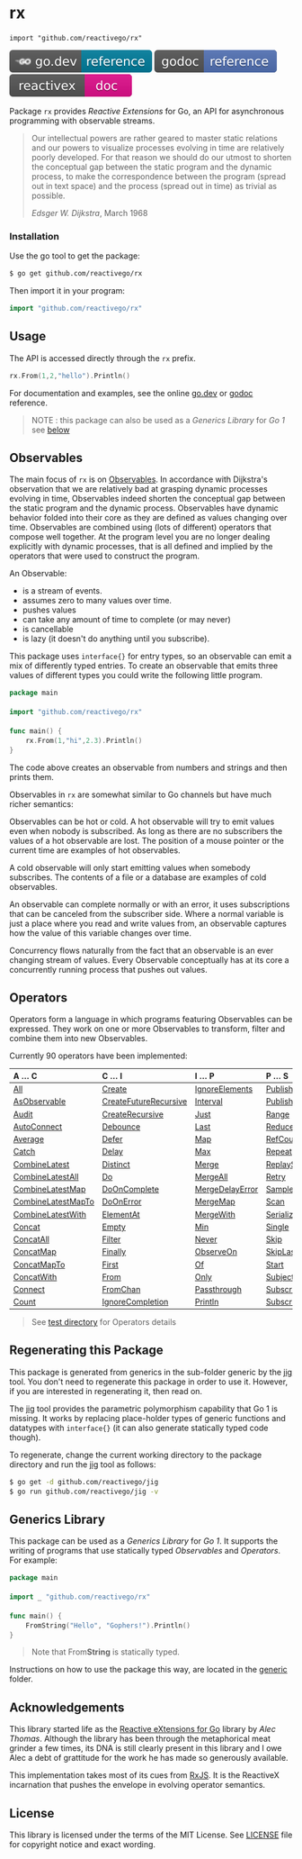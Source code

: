 # rx

    import "github.com/reactivego/rx"

[![](svg/godev.svg)](https://pkg.go.dev/github.com/reactivego/rx?tab=doc)
[![](svg/godoc.svg)](https://godoc.org/github.com/reactivego/rx)
[![](svg/rx.svg)](http://reactivex.io/intro.html)

Package `rx` provides *Reactive Extensions* for Go, an API for asynchronous programming with observable streams.

> Our intellectual powers are rather geared to master static relations and our powers to visualize processes evolving in time are relatively poorly developed.
> For that reason we should do our utmost to shorten the conceptual gap between the static program and the dynamic process, to make the correspondence between the program (spread out in text space) and the process (spread out in time) as trivial as possible.
>
> *Edsger W. Dijkstra*, March 1968

### Installation
Use the go tool to get the package:

```bash
$ go get github.com/reactivego/rx
```

Then import it in your program:

```go
import "github.com/reactivego/rx"
```
## Usage
The API is accessed directly through the `rx` prefix.
```go
rx.From(1,2,"hello").Println()
```
For documentation and examples, see the online [go.dev](https://pkg.go.dev/github.com/reactivego/rx?tab=doc) or [godoc](http://godoc.org/github.com/reactivego/rx) reference.

> NOTE : this package can also be used as a *Generics Library* for *Go 1* see [below](#generics-library)

## Observables
The main focus of `rx` is on [Observables](http://reactivex.io/documentation/observable.html).
In accordance with Dijkstra's observation that we are relatively bad at grasping dynamic processes evolving in time, Observables indeed shorten the conceptual gap between the static program and the dynamic process. Observables have dynamic behavior folded into their core as they are defined as values changing over time. Observables are combined using (lots of different) operators that compose well together. At the program level you are no longer dealing explicitly with dynamic processes, that is all defined and implied by the operators that were used to construct the program.

An Observable:

- is a stream of events.
- assumes zero to many values over time.
- pushes values
- can take any amount of time to complete (or may never)
- is cancellable
- is lazy (it doesn't do anything until you subscribe).

This package uses `interface{}` for entry types, so an observable can emit a
mix of differently typed entries. To create an observable that emits three
values of different types you could write the following little program.

```go
package main

import "github.com/reactivego/rx"

func main() {
    rx.From(1,"hi",2.3).Println()
}
```

The code above creates an observable from numbers and strings and then prints them.

Observables in `rx` are somewhat similar to Go channels but have much richer
semantics:

Observables can be hot or cold. A hot observable will try to emit values even
when nobody is subscribed. As long as there are no subscribers the values of
a hot observable are lost. The position of a mouse pointer or the current time
are examples of hot observables. 

A cold observable will only start emitting values when somebody subscribes.
The contents of a file or a database are examples of cold observables.

An observable can complete normally or with an error, it uses subscriptions
that can be canceled from the subscriber side. Where a normal variable is
just a place where you read and write values from, an observable captures how
the value of this variable changes over time.

Concurrency flows naturally from the fact that an observable is an ever
changing stream of values. Every Observable conceptually has at its core a
concurrently running process that pushes out values.

## Operators 
Operators form a language in which programs featuring Observables can be expressed.
They work on one or more Observables to transform, filter and combine them into new Observables.

Currently 90 operators have been implemented:

| A … C                | C … I                   | I … P             | P … S           | S … W          |
|:---------------------|:------------------------|:------------------|:----------------|:---------------|
| [All]                | [Create]                | [IgnoreElements]  | [Publish]       | [Sum]          |
| [AsObservable]       | [CreateFutureRecursive] | [Interval]        | [PublishReplay] | [SwitchAll]    |
| [Audit]              | [CreateRecursive]       | [Just]            | [Range]         | [SwitchMap]    |
| [AutoConnect]        | [Debounce]              | [Last]            | [Reduce]        | [Take]         |
| [Average]            | [Defer]                 | [Map]             | [RefCount]      | [TakeLast]     |
| [Catch]              | [Delay]                 | [Max]             | [Repeat]        | [TakeUntil]    |
| [CombineLatest]      | [Distinct]              | [Merge]           | [ReplaySubject] | [TakeWhile]    |
| [CombineLatestAll]   | [Do]                    | [MergeAll]        | [Retry]         | [Throttle]     |
| [CombineLatestMap]   | [DoOnComplete]          | [MergeDelayError] | [Sample]        | [Throw]        |
| [CombineLatestMapTo] | [DoOnError]             | [MergeMap]        | [Scan]          | [Ticker]       |
| [CombineLatestWith]  | [ElementAt]             | [MergeWith]       | [Serialize]     | [TimeInterval] |
| [Concat]             | [Empty]                 | [Min]             | [Single]        | [Timeout]      |
| [ConcatAll]          | [Filter]                | [Never]           | [Skip]          | [Timer]        |
| [ConcatMap]          | [Finally]               | [ObserveOn]       | [SkipLast]      | [Timestamp]    |
| [ConcatMapTo]        | [First]                 | [Of]              | [Start]         | [ToChan]       |
| [ConcatWith]         | [From]                  | [Only]            | [Subject]       | [ToSingle]     |
| [Connect]            | [FromChan]              | [Passthrough]     | [Subscribe]     | [ToSlice]      |
| [Count]              | [IgnoreCompletion]      | [Println]         | [SubscribeOn]   | [Wait]         |
> See [test directory](test) for Operators details 

## Regenerating this Package
This package is generated from generics in the sub-folder generic by the [jig](http://github.com/reactivego/jig) tool.
You don't need to regenerate this package in order to use it. However, if you are
interested in regenerating it, then read on.

The [jig](http://github.com/reactivego/jig) tool provides the parametric polymorphism capability that Go 1 is missing.
It works by replacing place-holder types of generic functions and datatypes
with `interface{}` (it can also generate statically typed code though).

To regenerate, change the current working directory to the package directory
and run the [jig](http://github.com/reactivego/jig) tool as follows:

```bash
$ go get -d github.com/reactivego/jig
$ go run github.com/reactivego/jig -v
```
## Generics Library
This package can be used as a *Generics Library* for *Go 1*. It supports the writing of programs that use statically typed *Observables* and *Operators*. For example:

```go
package main

import _ "github.com/reactivego/rx"

func main() {
	FromString("Hello", "Gophers!").Println()
}
```
> Note that From**String** is statically typed.

Instructions on how to use the package this way, are located in the [generic](generic) folder.

## Acknowledgements
This library started life as the [Reactive eXtensions for Go](https://github.com/alecthomas/gorx) library by *Alec Thomas*. Although the library has been through the metaphorical meat grinder a few times, its DNA is still clearly present in this library and I owe Alec a debt of grattitude for the work he has made so generously available.

This implementation takes most of its cues from [RxJS](https://github.com/ReactiveX/rxjs).
It is the ReactiveX incarnation that pushes the envelope in evolving operator semantics.

## License
This library is licensed under the terms of the MIT License. See [LICENSE](LICENSE) file for copyright notice and exact wording.

[All]: test/All
[All]: test/All
[AsObservable]: test/AsObservable
[Audit]: test/Audit
[AutoConnect]: test/AutoConnect
[Average]: test/Average
[Catch]: test/Catch
[CombineLatest]: test/CombineLatest
[CombineLatestAll]: test/CombineLatestAll
[CombineLatestMap]: test/CombineLatestMap
[CombineLatestMapTo]: test/CombineLatestMapTo
[CombineLatestWith]: test/CombineLatestWith
[Concat]: test/Concat
[ConcatAll]: test/ConcatAll
[ConcatMap]: test/ConcatMap
[ConcatMapTo]: test/ConcatMapTo
[ConcatWith]: test/ConcatWith
[Connect]: test/Connect
[Count]: test/Count
[Create]: test/Create
[CreateFutureRecursive]: test/CreateFutureRecursive
[CreateRecursive]: test/CreateRecursive
[Debounce]: test/Debounce
[Defer]: test/Defer
[Delay]: test/Delay
[Distinct]: test/Distinct
[Do]: test/Do
[DoOnComplete]: test/DoOnComplete
[DoOnError]: test/DoOnError
[ElementAt]: test/ElementAt
[Empty]: test/Empty
[Filter]: test/Filter
[Finally]: test/Finally
[First]: test/First
[From]: test/From
[FromChan]: test/FromChan
[IgnoreCompletion]: test/IgnoreCompletion
[IgnoreElements]: test/IgnoreElements
[Interval]: test/Interval
[Just]: test/Just
[Last]: test/Last
[Map]: test/Map
[Max]: test/Max
[Merge]: test/Merge
[MergeAll]: test/MergeAll
[MergeDelayError]: test/MergeDelayError
[MergeMap]: test/MergeMap
[MergeWith]: test/MergeWith
[Min]: test/Min
[Never]: test/Never
[ObserveOn]: test/ObserveOn
[Of]: test/Of
[Only]: test/Only
[Passthrough]: test/Passthrough
[Println]: test/Println
[Publish]: test/Publish
[PublishReplay]: test/PublishReplay
[Range]: test/Range
[Reduce]: test/Reduce
[RefCount]: test/RefCount
[Repeat]: test/Repeat
[ReplaySubject]: test/ReplaySubject
[Retry]: test/Retry
[Sample]: test/Sample
[Scan]: test/Scan
[Serialize]: test/Serialize
[Single]: test/Single
[Skip]: test/Skip
[SkipLast]: test/SkipLast
[Start]: test/Start
[Subject]: test/Subject
[Subscribe]: test/Subscribe
[SubscribeOn]: test/SubscribeOn
[Sum]: test/Sum
[SwitchAll]: test/SwitchAll
[SwitchMap]: test/SwitchMap
[Take]: test/Take
[TakeLast]: test/TakeLast
[TakeUntil]: test/TakeUntil
[TakeWhile]: test/TakeWhile
[Throttle]: test/Throttle
[Throw]: test/Throw
[Ticker]: test/Ticker
[TimeInterval]: test/TimeInterval
[Timeout]: test/Timeout
[Timer]: test/Timer
[Timestamp]: test/Timestamp
[ToChan]: test/ToChan
[ToSingle]: test/ToSingle
[ToSlice]: test/ToSlice
[Wait]: test/Wait
